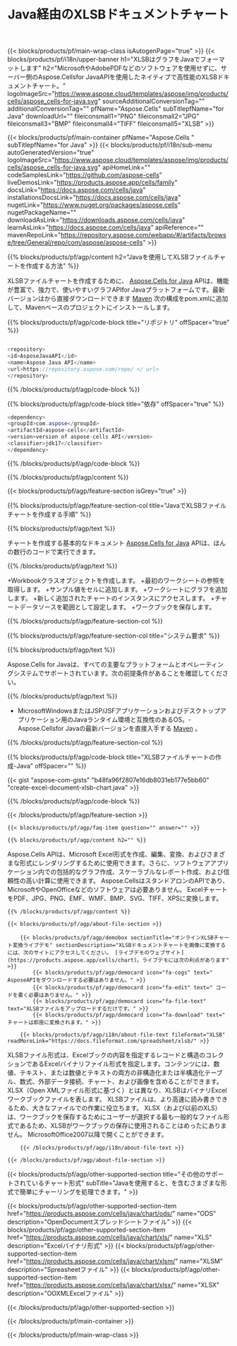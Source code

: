 ﻿---
title: Java経由のXLSBドキュメントチャート 
weight: 670
url: /ja/java/chart/xlsb/ 
description: JSP/JSFアプリケーションおよびデスクトップアプリケーションのJavaランタイム環境でXLSBファイルにチャートまたは図を描画および変換するためのJavaサンプルコード。
---
{{< blocks/products/pf/main-wrap-class isAutogenPage="true" >}}
{{< blocks/products/pf/i18n/upper-banner h1="XLSBはグラフをJavaでフォーマットします" h2="MicrosoftやAdobePDFなどのソフトウェアを使用せずに、サーバー側のAspose.Cellsfor JavaAPIを使用したネイティブで高性能のXLSBドキュメントチャート。" logoImageSrc="https://www.aspose.cloud/templates/aspose/img/products/cells/aspose_cells-for-java.svg" sourceAdditionalConversionTag="" additionalConversionTag="" pfName="Aspose.Cells" subTitlepfName="for Java" downloadUrl="" fileiconsmall1="PNG" fileiconsmall2="JPG" fileiconsmall3="BMP" fileiconsmall4="TIFF" fileiconsmall5="XLSB" >}}

{{< blocks/products/pf/main-container pfName="Aspose.Cells " subTitlepfName="for Java" >}}
{{< blocks/products/pf/i18n/sub-menu autoGeneratedVersion="true" logoImageSrc="https://www.aspose.cloud/templates/aspose/img/products/cells/aspose_cells-for-java.svg" apiHomeLink="" codeSamplesLink="https://github.com/aspose-cells" liveDemosLink="https://products.aspose.app/cells/family" docsLink="https://docs.aspose.com/cells/java" installationsDocsLink="https://docs.aspose.com/cells/java" nugetLink="https://www.nuget.org/packages/aspose.cells" nugetPackageName="" downloadAsLink="https://downloads.aspose.com/cells/java" learnAsLink="https://docs.aspose.com/cells/java" apiReference="" mavenRepoLink="https://repository.aspose.com/webapp/#/artifacts/browse/tree/General/repo/com/aspose/aspose-cells" >}}

{{% blocks/products/pf/agp/content h2="Javaを使用してXLSBファイルチャートを作成する方法" %}}

 XLSBファイルチャートを作成するために、
 [Aspose.Cells for Java](https://products.aspose.com/cells/java) 
 APIは、機能が豊富で、強力で、使いやすいグラフAPIfor Javaプラットフォームです。最新バージョンはから直接ダウンロードできます
 [Maven](https://repository.aspose.com/webapp/#/artifacts/browse/tree/General/repo/com/aspose/aspose-cells) 
 次の構成をpom.xmlに追加して、Mavenベースのプロジェクトにインストールします。

{{% blocks/products/pf/agp/code-block title="リポジトリ" offSpacer="true" %}}

```cs

<repository>
<id>AsposeJavaAPI</id>
<name>Aspose Java API</name>
<url>https://repository.aspose.com/repo/ </ url>
</repository>


```

{{% /blocks/products/pf/agp/code-block %}}

{{% blocks/products/pf/agp/code-block title="依存" offSpacer="true" %}}

```cs
<dependency>
<groupId>com.aspose</groupId>
<artifactId>aspose-cells</artifactId>
<version>version of aspose-cells API</version>
<classifier>jdk17</classifier>
</dependency>


```

{{% /blocks/products/pf/agp/code-block %}}

{{% /blocks/products/pf/agp/content %}}

{{< blocks/products/pf/agp/feature-section isGrey="true" >}}

{{% blocks/products/pf/agp/feature-section-col title="JavaでXLSBファイルチャートを作成する手順" %}}

{{% blocks/products/pf/agp/text %}}

 チャートを作成する基本的なドキュメント
 [Aspose.Cells for Java](https://products.aspose.com/cells/java) 
 APIは、ほんの数行のコードで実行できます。

{{% /blocks/products/pf/agp/text %}}

+Workbookクラスオブジェクトを作成します。
+最初のワークシートの参照を取得します。
+サンプル値をセルに追加します。
+ワークシートにグラフを追加します。
+新しく追加されたチャートのインスタンスにアクセスします。
+チャートデータソースを範囲として設定します。
+ワークブックを保存します。

{{% /blocks/products/pf/agp/feature-section-col %}}

{{% blocks/products/pf/agp/feature-section-col title="システム要求" %}}

{{% blocks/products/pf/agp/text %}}

 Aspose.Cells for Javaは、すべての主要なプラットフォームとオペレーティングシステムでサポートされています。次の前提条件があることを確認してください。

{{% /blocks/products/pf/agp/text %}}

- MicrosoftWindowsまたはJSP/JSFアプリケーションおよびデスクトップアプリケーション用のJavaランタイム環境と互換性のあるOS。- Aspose.Cellsfor Javaの最新バージョンを直接入手する [Maven](https://repository.aspose.com/webapp/#/artifacts/browse/tree/General/repo/com/aspose/aspose-cells)  。

{{% /blocks/products/pf/agp/feature-section-col %}}

{{% blocks/products/pf/agp/code-block title="XLSBファイルチャートの作成-Java" offSpacer="" %}}

{{< gist "aspose-com-gists" "b48fa96f2807e16db8031eb177e5bb60" "create-excel-document-xlsb-chart.java" >}}

{{% /blocks/products/pf/agp/code-block %}}

{{< /blocks/products/pf/agp/feature-section >}}

    {{< blocks/products/pf/agp/faq-item question="" answer="" >}}
 

<!-- aboutfile Starts -->

    {{% blocks/products/pf/agp/content h2="" %}}

Aspose.Cells APIは、Microsoft Excel形式を作成、編集、変換、およびさまざまな形式にレンダリングするために使用できます。さらに、ソフトウェアアプリケーション内での包括的なグラフ作成、スケーラブルなレポート作成、および信頼性の高い計算に使用できます。 Aspose.CellsはスタンドアロンのAPIであり、MicrosoftやOpenOfficeなどのソフトウェアは必要ありません。 ExcelチャートをPDF、JPG、PNG、EMF、WMF、BMP、SVG、TIFF、XPSに変換します。

    {{% /blocks/products/pf/agp/content %}}

    {{< blocks/products/pf/agp/about-file-section >}}

        {{< blocks/products/pf/agp/demobox sectionTitle="オンラインXLSBチャート変換ライブデモ" sectionDescription="XLSBドキュメントチャートを画像に変換するには、次のサイトにアクセスしてください。 [ライブデモのウェブサイト](https://products.aspose.app/cells/chart)。ライブデモには次の利点があります" >}}
            {{< blocks/products/pf/agp/democard icon="fa-cogs" text=" AsposeAPIをダウンロードする必要はありません。" >}}
            {{< blocks/products/pf/agp/democard icon="fa-edit" text=" コードを書く必要はありません。" >}}
            {{< blocks/products/pf/agp/democard icon="fa-file-text" text="XLSBファイルをアップロードするだけです。" >}}
            {{< blocks/products/pf/agp/democard icon="fa-download" text=" チャートは即座に変換されます。" >}}

        {{< blocks/products/pf/agp/i18n/about-file-text fileFormat="XLSB" readMoreLink="https://docs.fileformat.com/spreadsheet/xlsb/" >}}
XLSBファイル形式は、Excelブックの内容を指定するレコードと構造のコレクションであるExcelバイナリファイル形式を指定します。コンテンツには、数値、テキスト、または数値とテキストの両方の非構造化または半構造化テーブル、数式、外部データ接続、チャート、および画像を含めることができます。 XLSX（Open XMLファイル形式に基づく）とは異なり、XLSBはバイナリExcelワークブックファイルを表します。 XLSBファイルは、より高速に読み書きできるため、大きなファイルでの作業に役立ちます。 XLSX（および以前のXLS）は、ワークブックを保存するためにユーザーが選択する最も一般的なファイル形式であるため、XLSBがワークブックの保存に使用されることはめったにありません。 MicrosoftOffice2007以降で開くことができます。 

        {{< /blocks/products/pf/agp/i18n/about-file-text >}}

    {{< /blocks/products/pf/agp/about-file-section >}}

<!-- aboutfile Ends -->

{{< blocks/products/pf/agp/other-supported-section title="その他のサポートされているチャート形式" subTitle="Javaを使用すると、を含むさまざまな形式で簡単にチャーリングを処理できます。" >}}

{{< blocks/products/pf/agp/other-supported-section-item href="https://products.aspose.com/cells/java/chart/ods/" name="ODS" description="OpenDocumentスプレッドシートファイル" >}}
{{< blocks/products/pf/agp/other-supported-section-item href="https://products.aspose.com/cells/java/chart/xls/" name="XLS" description="Excelバイナリ形式" >}}
{{< blocks/products/pf/agp/other-supported-section-item href="https://products.aspose.com/cells/java/chart/xlsm/" name="XLSM" description="Spreasheetファイル" >}}
{{< blocks/products/pf/agp/other-supported-section-item href="https://products.aspose.com/cells/java/chart/xlsx/" name="XLSX" description="OOXMLExcelファイル" >}}

{{< /blocks/products/pf/agp/other-supported-section >}}

{{< /blocks/products/pf/main-container >}}
    
{{< /blocks/products/pf/main-wrap-class >}}